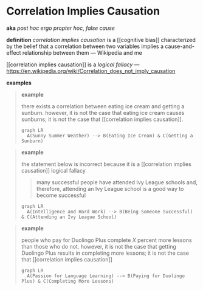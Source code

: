 # Correlation Implies Causation

**aka** _post hoc ergo propter hoc_, _false cause_

**definition** _correlation implies causation_ is a [[cognitive bias]] characterized by the belief that a correlation between two variables implies a cause-and-effect relationship between them &mdash; Wikipedia and me

[[correlation implies causation]] is a _logical fallacy_ &mdash; <https://en.wikipedia.org/wiki/Correlation_does_not_imply_causation>

**examples**

> **example**
>
> there exists a correlation between eating ice cream and getting a sunburn. however, it is not the case that eating ice cream causes sunburns; it is not the case that [[correlation implies causation]].
>
> ```mermaid
> graph LR
>   A(Sunny Summer Weather) --> B(Eating Ice Cream) & C(Getting a Sunburn)
> ```

> **example**
>
> the statement below is incorrect because it is a [[correlation implies causation]] logical fallacy
>
> > many successful people have attended Ivy League schools and, therefore, attending an Ivy League school is a good way to become successful
>
> ```mermaid
> graph LR
>   A(Intelligence and Hard Work) --> B(Being Someone Successful) & C(Attending an Ivy League School)
> ```

> **example**
>
> people who pay for Duolingo Plus complete $X$ percent more lessons than those who do not. however, it is not the case that getting Duolingo Plus results in completing more lessons; it is not the case that [[correlation implies causation]]
>
> ```mermaid
> graph LR
>   A(Passion for Language Learning) --> B(Paying for Duolingo Plus) & C(Completing More Lessons)
> ```
